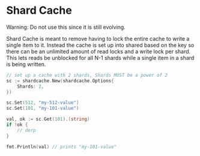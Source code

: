 # Shard Cache

Warning: Do not use this since it is still evolving.

Shard Cache is meant to remove having to lock the entire cache to write a single item to it. Instead the cache is set up into shared based on the key so there can be an unlimited amount of read locks and a write lock per shard. This lets reads be unblocked for all N-1 shards while a single item in a shard is being written.

```go
// set up a cache with 2 shards, Shards MUST be a power of 2
sc := shardcache.New(shardcache.Options{
    Shards: 2,
})

sc.Set(512, "my-512-value")
sc.Set(101, "my-101-value")

val, ok := sc.Get(101).(string)
if !ok {
    // derp
}

fmt.Println(val) // prints "my-101-value"
```
